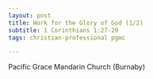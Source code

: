 ```yaml
---
layout: post
title: Work for the Glory of God (1/2)
subtitle: 1 Corinthians 1:27-29
tags: christian-professional pgmc

---
```

Pacific Grace Mandarin Church (Burnaby)

